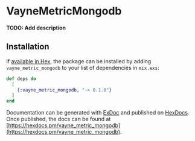 # VayneMetricMongodb

**TODO: Add description**

## Installation

If [available in Hex](https://hex.pm/docs/publish), the package can be installed
by adding `vayne_metric_mongodb` to your list of dependencies in `mix.exs`:

```elixir
def deps do
  [
    {:vayne_metric_mongodb, "~> 0.1.0"}
  ]
end
```

Documentation can be generated with [ExDoc](https://github.com/elixir-lang/ex_doc)
and published on [HexDocs](https://hexdocs.pm). Once published, the docs can
be found at [https://hexdocs.pm/vayne_metric_mongodb](https://hexdocs.pm/vayne_metric_mongodb).

